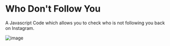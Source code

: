 # Who Don't Follow You 

A Javascript Code which allows you to check who is not following you back on Instagram. 

![image](https://github.com/HarshCasper/Rotten-Scripts/blob/master/Who-Don't-Follow-You/carbon%20(3).png)
